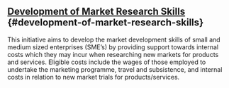 ## [Development of Market Research Skills](http://www.udaras.ie/en/forbairt-fiontraiochta/cunamh-airgid/deontas-dforbairt-scileanna-margaiochta) {#development-of-market-research-skills}

This initiative aims to develop the market development skills of small and medium sized enterprises (SME’s) by providing support towards internal costs which they may incur when researching new markets for products and services. Eligible costs include the wages of those employed to undertake the marketing programme, travel and subsistence, and internal costs in relation to new market trials for products/services.